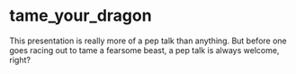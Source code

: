 # tame_your_dragon
This presentation is really more of a pep talk than anything. But before one goes racing out to tame a fearsome beast, a pep talk is always welcome, right?

